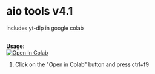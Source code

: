 # aio tools v4.1
includes yt-dlp in google colab

<br><b>Usage:</b>
<br>
<a href="https://colab.research.google.com/github/tf99921/AIO/blob/main/AIO_v4_1_compiled_by_jga_143.ipynb" target="_parent\"><img src="https://colab.research.google.com/assets/colab-badge.svg" alt="Open In Colab"/></a>
1. Click on the "Open in Colab" button and press ctrl+f9

